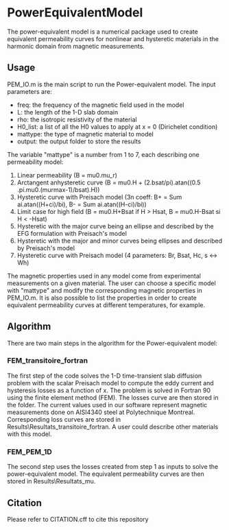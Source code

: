 # PowerEquivalentModel

The power-equivalent model is a numerical package used to create equivalent permeability curves for nonlinear and hysteretic materials in the harmonic domain from magnetic measurements.

## Usage
PEM_IO.m is the main script to run the Power-equivalent model. The input parameters are:
- freq: the frequency of the magnetic field used in the model
- L: the length of the 1-D slab domain
- rho: the isotropic resistivity of the material
- H0_list: a list of all the H0 values to apply at x = 0 (Dirichelet condition)
- mattype: the type of magnetic material to model
- output: the output folder to store the results

The variable "mattype" is a number from 1 to 7, each describing one permeability model:
1) Linear permeability (B = mu0.mu_r)
2) Arctangent anhysteretic curve (B = mu0.H + (2.bsat/pi).atan((0.5 .pi.mu0.(murmax-1)/bsat).H))
3) Hysteretic curve with Preisach model (3n coeff: B+ = Sum ai.atan((H+ci)/bi), B- = Sum ai.atan((H-ci)/bi))
4) Limit case for high field (B = mu0.H+Bsat if H > Hsat, B = mu0.H-Bsat si H < -Hsat)
5) Hysteretic with the major curve being an ellipse and described by the EFG formulation with Preisach's model
6) Hysteretic with the major and minor curves being ellipses and described by Preisach's model
7) Hysteretic curve with Preisach model (4 parameters: Br, Bsat, Hc, s <-> Wh)

The magnetic properties used in any model come from experimental measurements on a given material. The user can choose a specific model with "mattype" and modify the corresponding magnetic properties in PEM_IO.m. It is also possible to list the properties in order to create equivalent permeability curves at different temperatures, for example.

## Algorithm
There are two main steps in the algorithm for the Power-equivalent model:
### FEM_transitoire_fortran
The first step of the code solves the 1-D time-transient slab diffusion problem with the scalar Preisach model to compute the eddy current and hysteresis losses as a function of x. The problem is solved in Fortran 90 using the finite element method (FEM). The losses curve are then stored in the folder. The current values used in our software represent magnetic measurements done on AISI4340 steel at Polytechnique Montreal. Corresponding loss curves are stored in Results\Resultats_transitoire_fortran. A user could describe other materials with this model.

### FEM_PEM_1D
The second step uses the losses created from step 1 as inputs to solve the power-equivalent model. The equivalent permeability curves are then stored in Results\Resultats_mu.

## Citation
Please refer to CITATION.cff to cite this repository

